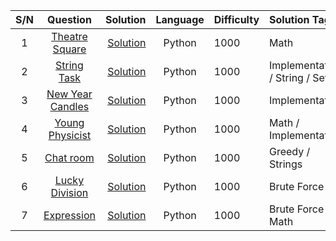 | S/N | Question  | Solution  | Language  | Difficulty  | Solution Tag |
|:----:|:------------------------------------------:|----------------------:|:-----------:|:------------|:------------|
| 1   | [Theatre Square](https://codeforces.com/problemset/problem/1/A)  | [Solution](https://github.com/Oyebamiji-Micheal/Codeforces/blob/master/Solutions/A.%20Theatre%20Square.py)  | Python  | 1000  | Math  |
| 2   | [String Task](https://codeforces.com/contest/118/problem/A)  | [Solution](https://github.com/Oyebamiji-Micheal/Codeforces/blob/master/Solutions/A.%20String%20Task.py) | Python  | 1000  | Implementation / String / Set
| 3   | [New Year Candles](https://codeforces.com/problemset/problem/379/A) | [Solution](https://github.com/Oyebamiji-Micheal/Codeforces/blob/master/Solutions/New%20Year%20Candles.py) | Python  | 1000  | Implementation
| 4   | [Young Physicist](https://codeforces.com/contest/69/problem/A)    | [Solution](https://github.com/Oyebamiji-Micheal/Codeforces/blob/master/Solutions/Young%20Physicist.py)    | Python   |    1000  | Math / Implementation
| 5   | [Chat room](https://codeforces.com/contest/58/problem/A)    | [Solution](https://github.com/Oyebamiji-Micheal/Codeforces/blob/master/Solutions/Chat%20room.py)  | Python  | 1000  | Greedy / Strings  |
| 6   | [Lucky Division](https://codeforces.com/problemset/problem/122/A)   | [Solution](https://github.com/Oyebamiji-Micheal/Codeforces/blob/master/Solutions/Lucky%20Division.py)   | Python  | 1000  | Brute Force
| 7   | [Expression](https://codeforces.com/problemset/problem/479/A)   | [Solution](https://github.com/Oyebamiji-Micheal/Codeforces/blob/master/Solutions/Expression.py) | Python |  1000  | Brute Force / Math |
